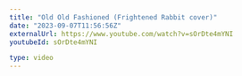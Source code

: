 ```yaml
---
title: "Old Old Fashioned (Frightened Rabbit cover)"
date: "2023-09-07T11:56:56Z"
externalUrl: https://www.youtube.com/watch?v=sOrDte4mYNI
youtubeId: sOrDte4mYNI

type: video
---
```

